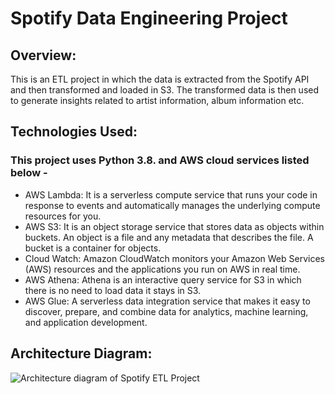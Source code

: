 # Spotify Data Engineering Project

## Overview:
This is an ETL project in which the data is extracted from the Spotify API and then transformed and loaded in S3. The transformed data is then used to generate insights related to artist information, album information etc.

## Technologies Used: 
### This project uses Python 3.8. and AWS cloud services listed below - 
- AWS Lambda: It is a serverless compute service that runs your code in response to events and automatically manages the underlying compute resources for you.
- AWS S3: It is an object storage service that stores data as objects within buckets. An object is a file and any metadata that describes the file. A bucket is a container for objects.
- Cloud Watch: Amazon CloudWatch monitors your Amazon Web Services (AWS) resources and the applications you run on AWS in real time.
- AWS Athena: Athena is an interactive query service for S3 in which there is no need to load data it stays in S3.
- AWS Glue: A serverless data integration service that makes it easy to discover, prepare, and combine data for analytics, machine learning, and application development.

## Architecture Diagram: 

![Architecture diagram of Spotify ETL Project](https://github.com/shrutimodiii/spotify-data-engineering-project/blob/main/Architecture%20Diagram.png)


